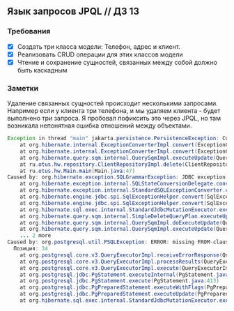 ## Язык запросов JPQL // ДЗ 13

### Требования 

- [x] Создать три класса модели: Телефон, адрес и клиент.
- [x] Реализовать CRUD операции для этих классов модели
- [x] Чтение и сохранение сущностей, связанных между собой должно быть каскадным

### Заметки
Удаление связанных сущностей происходит несколькими запросами. 
Например если у клиента три телефона, и мы удаляем клиента - будет выполнено три запроса. 
Я пробовал пофиксить это через JPQL, но там возникала непонятная ошибка отношений между объектами. 

```java
Exception in thread "main" jakarta.persistence.PersistenceException: Converting org.hibernate.exception.SQLGrammarException to JPA PersistenceException : JDBC exception executing SQL [delete from public.address where c1_0.id=?]
	at org.hibernate.internal.ExceptionConverterImpl.convert(ExceptionConverterImpl.java:165)
	at org.hibernate.internal.ExceptionConverterImpl.convert(ExceptionConverterImpl.java:175)
	at org.hibernate.query.sqm.internal.QuerySqmImpl.executeUpdate(QuerySqmImpl.java:709)
	at ru.otus.hw.repository.ClientRepositoryImpl.delete(ClientRepositoryImpl.java:57)
	at ru.otus.hw.Main.main(Main.java:47)
Caused by: org.hibernate.exception.SQLGrammarException: JDBC exception executing SQL [delete from public.address where c1_0.id=?]
	at org.hibernate.exception.internal.SQLStateConversionDelegate.convert(SQLStateConversionDelegate.java:89)
	at org.hibernate.exception.internal.StandardSQLExceptionConverter.convert(StandardSQLExceptionConverter.java:56)
	at org.hibernate.engine.jdbc.spi.SqlExceptionHelper.convert(SqlExceptionHelper.java:109)
	at org.hibernate.engine.jdbc.spi.SqlExceptionHelper.convert(SqlExceptionHelper.java:95)
	at org.hibernate.sql.exec.internal.StandardJdbcMutationExecutor.execute(StandardJdbcMutationExecutor.java:97)
	at org.hibernate.query.sqm.internal.SimpleDeleteQueryPlan.executeUpdate(SimpleDeleteQueryPlan.java:179)
	at org.hibernate.query.sqm.internal.QuerySqmImpl.doExecuteUpdate(QuerySqmImpl.java:728)
	at org.hibernate.query.sqm.internal.QuerySqmImpl.executeUpdate(QuerySqmImpl.java:698)
	... 2 more
Caused by: org.postgresql.util.PSQLException: ERROR: missing FROM-clause entry for table "c1_0"
  Позиция: 34
	at org.postgresql.core.v3.QueryExecutorImpl.receiveErrorResponse(QueryExecutorImpl.java:2676)
	at org.postgresql.core.v3.QueryExecutorImpl.processResults(QueryExecutorImpl.java:2366)
	at org.postgresql.core.v3.QueryExecutorImpl.execute(QueryExecutorImpl.java:356)
	at org.postgresql.jdbc.PgStatement.executeInternal(PgStatement.java:496)
	at org.postgresql.jdbc.PgStatement.execute(PgStatement.java:413)
	at org.postgresql.jdbc.PgPreparedStatement.executeWithFlags(PgPreparedStatement.java:190)
	at org.postgresql.jdbc.PgPreparedStatement.executeUpdate(PgPreparedStatement.java:152)
	at org.hibernate.sql.exec.internal.StandardJdbcMutationExecutor.execute(StandardJdbcMutationExecutor.java:84)
```